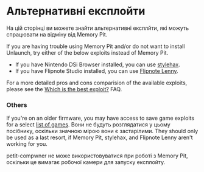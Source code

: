 # Альтернативні експлойти

На цій сторінці ви можете знайти альтернативні експлйти, які можуть спрацювати на відміну від Memory Pit.

If you are having trouble using Memory Pit and/or do not want to install Unlaunch, try either of the below exploits instead of Memory Pit.

- If you have Nintendo DSi Browser installed, you can use [stylehax](launching-the-browser-exploit.html).
- If you have Flipnote Studio installed, you can use [Flipnote Lenny](launching-the-flipnote-exploit.html).

For a more detailed pros and cons comparision of the available exploits, please see the [Which is the best exploit?](faq.html#which-is-the-best-exploit) FAQ.

### Others

If you're on an older firmware, you may have access to save game exploits for a select [list of games](https://dsibrew.org/wiki/DSi_exploits#DSiWare\(True_DSi-Mode\)_Exploits). Вони не будуть розглядатися у цьому посібнику, оскільки значною мірою вони є застарілими. They should only be used as a last resort, if Memory Pit, stylehax, and Flipnote Lenny aren't working for you.

petit-compwner не може використовуватися при роботі з Memory Pit, оскільки це вимагає робочої камери для запуску експлойту.

